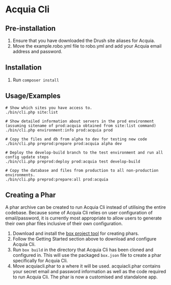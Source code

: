 # Acquia Cli

## Pre-installation
1. Ensure that you have downloaded the Drush site aliases for Acquia.
1. Move the example.robo.yml file to robo.yml and add your Acquia email address and password.

## Installation
1. Run `composer install`

## Usage/Examples
````
# Show which sites you have access to.
./bin/cli.php site:list

# Show detailed information about servers in the prod environment (assuming sitename of prod:acquia obtained from site:list command)
./bin/cli.php environment:info prod:acquia prod

# Copy the files and db from alpha to dev for testing new code
./bin/cli.php preprod:prepare prod:acquia alpha dev

# Deploy the develop-build branch to the test environment and run all config update steps
./bin/cli.php preprod:deploy prod:acquia test develop-build

# Copy the database and files from production to all non-production environments.
./bin/cli.php preprod:prepare:all prod:acquia
````

## Creating a Phar
A phar archive can be created to run Acquia Cli instead of utilising the entire codebase. Because some of Acquia Cli relies on user configuration of email/password, it is currently most appropriate to allow users to generate their own phar files inclusive of their own configuration.

1. Download and install the [box project tool](https://github.com/box-project/box2) for creating phars.
2. Follow the Getting Started section above to download and configure Acquia Cli.
3. Run `box build` in the directory that Acquia Cli has been cloned and configured in. This will use the packaged `box.json` file to create a phar specifically for Acquia Cli.
4. Move acquiacli.phar to a where it will be used. acquiacli.phar contains your secret email and password information as well as the code required to run Acquia Cli. The phar is now a customised and standalone app.
